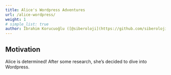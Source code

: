 ```yaml
---
title: Alice's Wordpress Adventures
url: /alice-wordpress/
weight: 1
# simple_list: true
author: İbrahim Korucuoğlu ([@siberoloji](https://github.com/siberoloji))
---
```


## Motivation

Alice is determined! After some research, she’s decided to dive into Wordpress.
